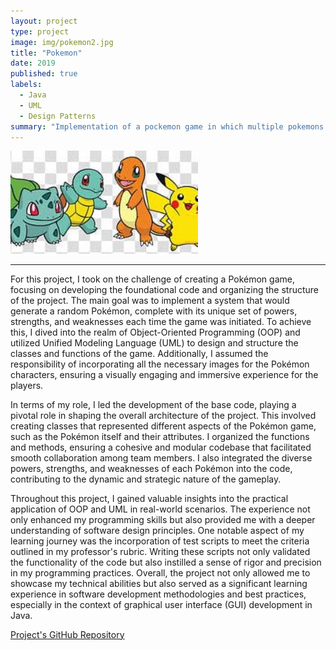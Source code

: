 ```yaml
---
layout: project
type: project
image: img/pokemon2.jpg
title: "Pokemon"
date: 2019
published: true
labels:
  - Java
  - UML
  - Design Patterns
summary: "Implementation of a pockemon game in which multiple pokemons are defined and each has its own set of powers with the ability to generate new random pokemons."
---
```

<div class="text-center p-4">
  <img width="300px" src="../img/pokemon2.jpg" class="img-thumbnail" >
</div>
<hr>

For this project, I took on the challenge of creating a Pokémon game, focusing on developing the foundational code and organizing the structure of the project. The main goal was to implement a system that would generate a random Pokémon, complete with its unique set of powers, strengths, and weaknesses each time the game was initiated. To achieve this, I dived into the realm of Object-Oriented Programming (OOP) and utilized Unified Modeling Language (UML) to design and structure the classes and functions of the game. Additionally, I assumed the responsibility of incorporating all the necessary images for the Pokémon characters, ensuring a visually engaging and immersive experience for the players.
  
In terms of my role, I led the development of the base code, playing a pivotal role in shaping the overall architecture of the project. This involved creating classes that represented different aspects of the Pokémon game, such as the Pokémon itself and their attributes. I organized the functions and methods, ensuring a cohesive and modular codebase that facilitated smooth collaboration among team members. I also integrated the diverse powers, strengths, and weaknesses of each Pokémon into the code, contributing to the dynamic and strategic nature of the gameplay.
  
Throughout this project, I gained valuable insights into the practical application of OOP and UML in real-world scenarios. The experience not only enhanced my programming skills but also provided me with a deeper understanding of software design principles. One notable aspect of my learning journey was the incorporation of test scripts to meet the criteria outlined in my professor's rubric. Writing these scripts not only validated the functionality of the code but also instilled a sense of rigor and precision in my programming practices. Overall, the project not only allowed me to showcase my technical abilities but also served as a significant learning experience in software development methodologies and best practices, especially in the context of graphical user interface (GUI) development in Java.

[Project's GitHub Repository](https://github.com/hima700/a7-pokedex-f19-hima700)
